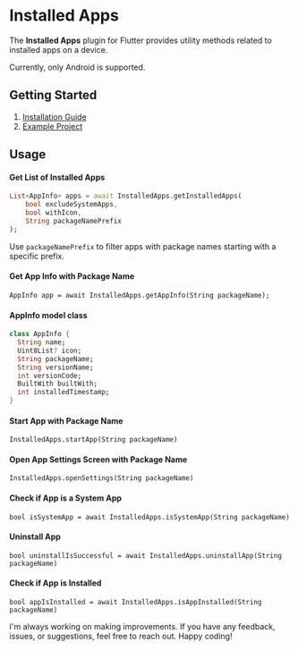 # Installed Apps

The **Installed Apps** plugin for Flutter provides utility methods related to installed apps on a
device.

Currently, only Android is supported.

## Getting Started

1. [Installation Guide](https://pub.dev/packages/installed_apps/install)
2. [Example Project](https://github.com/sharmadhiraj/installed_apps/tree/master/example)

## Usage

#### Get List of Installed Apps

``` dart
List<AppInfo> apps = await InstalledApps.getInstalledApps(
	bool excludeSystemApps,
	bool withIcon,
	String packageNamePrefix
);
```

Use `packageNamePrefix` to filter apps with package names starting with a specific prefix.

#### Get App Info with Package Name

`AppInfo app = await InstalledApps.getAppInfo(String packageName);`

#### AppInfo model class

``` dart
class AppInfo {
  String name;
  Uint8List? icon;
  String packageName;
  String versionName;
  int versionCode;
  BuiltWith builtWith;
  int installedTimestamp;
}
```

#### Start App with Package Name

`InstalledApps.startApp(String packageName)`

#### Open App Settings Screen with Package Name

`InstalledApps.openSettings(String packageName)`

#### Check if App is a System App

`bool isSystemApp = await InstalledApps.isSystemApp(String packageName)`

#### Uninstall App

`bool uninstallIsSuccessful = await InstalledApps.uninstallApp(String packageName)`

#### Check if App is Installed

`bool appIsInstalled = await InstalledApps.isAppInstalled(String packageName)`

I'm always working on making improvements. If you have any feedback, issues, or suggestions, feel
free to reach out. Happy coding!
